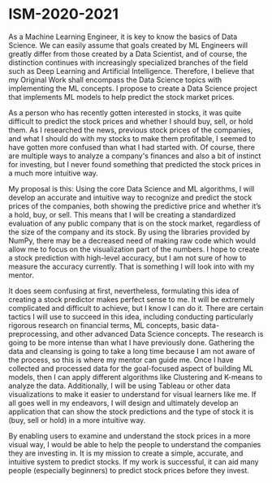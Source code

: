 # ISM-2020-2021
As a Machine Learning Engineer, it is key to know the basics of Data Science. We can easily assume that goals created by ML Engineers will greatly differ from those created by a Data Scientist, and of course, the distinction continues with increasingly specialized branches of the field such as Deep Learning and Artificial Intelligence. Therefore, I believe that my Original Work shall encompass the Data Science topics with implementing the ML concepts.  I propose to create a Data Science project that implements ML models to help predict the stock market prices. 

As a person who has recently gotten interested in stocks, it was quite difficult to predict the stock prices and whether I should buy, sell, or hold them. As I researched the news, previous stock prices of the companies, and what I should do with my stocks to make them profitable, I seemed to have gotten more confused than what I had started with. Of course, there are multiple ways to analyze a company's finances and also a bit of instinct for investing, but I never found something that predicted the stock prices in a much more intuitive way.

My proposal is this: Using the core Data Science and ML algorithms, I will develop an accurate and intuitive way to recognize and predict the stock prices of the companies, both showing the predictive price and whether it’s a hold, buy, or sell. This means that I will be creating a standardized evaluation of any public company that is on the stock market, regardless of the size of the company and its stock. By using the libraries provided by NumPy, there may be a decreased need of making raw code which would allow me to focus on the visualization part of the numbers. I hope to create a stock prediction with high-level accuracy, but I am not sure of how to measure the accuracy currently. That is something I will look into with my mentor.

It does seem confusing at first, nevertheless, formulating this idea of creating a stock predictor makes perfect sense to me. It will be extremely complicated and difficult to achieve, but I know I can do it. There are certain tactics I will use to succeed in this idea, including conducting particularly rigorous research on financial terms, ML concepts, basic data-preprocessing, and other advanced Data Science concepts. The research is going to be more intense than what I have previously done. Gathering the data and cleansing is going to take a long time because I am not aware of the process, so this is where my mentor can guide me. Once I have collected and processed data for the goal-focused aspect of building ML models, then I can apply different algorithms like Clustering and K-means to analyze the data. Additionally, I will be using Tableau or other data visualizations to make it easier to understand for visual learners like me. If all goes well in my endeavors, I will design and ultimately develop an application that can show the stock predictions and the type of stock it is (buy, sell or hold) in a more intuitive way.

By enabling users to examine and understand the stock prices in a more visual way, I would be able to help the people to understand the companies they are investing in. It is my mission to create a simple, accurate, and intuitive system to predict stocks. If my work is successful, it can aid many people (especially beginners) to predict stock prices before they invest.
